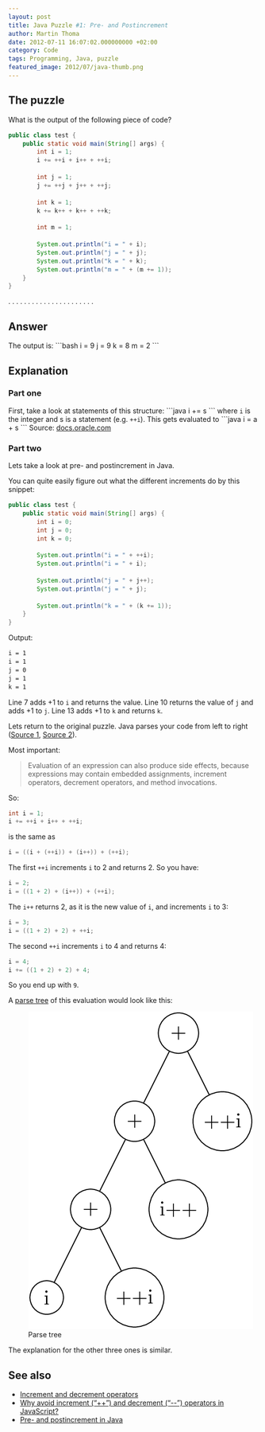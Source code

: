 ```yaml
---
layout: post
title: Java Puzzle #1: Pre- and Postincrement
author: Martin Thoma
date: 2012-07-11 16:07:02.000000000 +02:00
category: Code
tags: Programming, Java, puzzle
featured_image: 2012/07/java-thumb.png
---
```

<h2>The puzzle</h2>
What is the output of the following piece of code?

```java
public class test {
    public static void main(String[] args) {
        int i = 1;
        i += ++i + i++ + ++i;

        int j = 1;
        j += ++j + j++ + ++j;

        int k = 1;
        k += k++ + k++ + ++k;

        int m = 1;

        System.out.println("i = " + i);
        System.out.println("j = " + j);
        System.out.println("k = " + k);
        System.out.println("m = " + (m += 1));
    }
}
```

.
.
.
.
.
.
.
.
.
.
.
.
.
.
.
.
.
.
.
.
.
.

<h2>Answer</h2>
The output is:
```bash
i = 9
j = 9
k = 8
m = 2
```

<h2>Explanation</h2>
<h3>Part one</h3>
First, take a look at statements of this structure:
```java
i += s
```
where <code>i</code> is the integer and s is a statement (e.g. <code>++i</code>). This gets evaluated to
```java
i = a + s
```
Source: <a href="http://wordpress.org/extend/plugins/embed-github-gist/">docs.oracle.com</a>

<h3>Part two</h3>
Lets take a look at pre- and postincrement in Java.

You can quite easily figure out what the different increments do by this snippet:
```java
public class test {
    public static void main(String[] args) {
        int i = 0;
        int j = 0;
        int k = 0;

        System.out.println("i = " + ++i);
        System.out.println("i = " + i);

        System.out.println("j = " + j++);
        System.out.println("j = " + j);

        System.out.println("k = " + (k += 1));
    }
}
```
Output:
```bash
i = 1
i = 1
j = 0
j = 1
k = 1
```

Line 7 adds +1 to <code>i</code> and returns the value.
Line 10 returns the value of <code>j</code> and adds +1 to <code>j</code>.
Line 13 adds +1 to <code>k</code> and returns <code>k</code>.

Lets return to the original puzzle. Java parses your code from left to right (<a href="http://docs.oracle.com/javase/tutorial/java/nutsandbolts/operators.html">Source 1</a>, <a href="http://docs.oracle.com/javase/specs/jls/se7/html/jls-15.html#jls-15.1">Source 2</a>).

Most important:
<blockquote>Evaluation of an expression can also produce side effects, because expressions may contain embedded assignments, increment operators, decrement operators, and method invocations.</blockquote>

So:
```java
int i = 1;
i += ++i + i++ + ++i;
```
is the same as
```java
i = ((i + (++i)) + (i++)) + (++i);
```
The first <code>++i</code> increments <code>i</code> to 2 and returns 2. So you have:
```java
i = 2;
i = ((1 + 2) + (i++)) + (++i);
```
The <code>i++</code> returns 2, as it is the new value of <code>i</code>, and increments <code>i</code> to 3:

```java
i = 3;
i = ((1 + 2) + 2) + ++i;
```

The second <code>++i</code> increments <code>i</code> to 4 and returns 4:
```java
i = 4;
i += ((1 + 2) + 2) + 4;
```

So you end up with <code>9</code>.

A <a href="http://en.wikipedia.org/wiki/Parse_tree">parse tree</a> of this evaluation would look like this:
<figure class="aligncenter">
            <a href="../images/2012/07/evaluation-tree.gif"><img src="../images/2012/07/evaluation-tree.gif" alt="Parse tree" style="max-width:454px;max-height:638px" class="size-full wp-image-30711"/></a>
            <figcaption class="text-center">Parse tree</figcaption>
        </figure>

The explanation for the other three ones is similar.

<h2>See also</h2>
<ul>
  <li><a href="http://en.wikipedia.org/wiki/Increment_and_decrement_operators">Increment and decrement operators</a></li>
  <li><a href="http://stackoverflow.com/q/971312/562769">Why avoid increment (&ldquo;++&rdquo;) and decrement (&ldquo;--&rdquo;) operators in JavaScript?</a></li>
  <li><a href="http://stackoverflow.com/q/11431914/562769">Pre- and postincrement in Java</a></li>
</ul>
